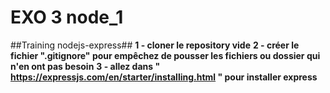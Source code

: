 # EXO 3 node_1 
##Training nodejs-express## 
**1 - cloner le repository vide**
**2 - créer le fichier ".gitignore" pour empêchez de pousser les fichiers ou dossier qui n'en ont pas besoin**
**3 - allez dans " https://expressjs.com/en/starter/installing.html " pour installer express**
